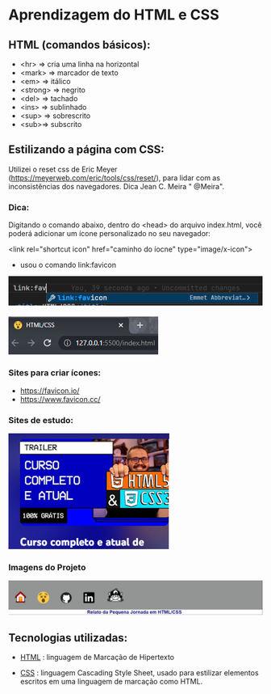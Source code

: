# Aprendizagem do HTML e CSS

## HTML (comandos básicos): 
- &lt;hr&gt; => cria uma linha na horizontal
- &lt;mark&gt; => marcador de texto
- &lt;em&gt; => itálico
- &lt;strong&gt; => negrito
- &lt;del&gt; => tachado
- &lt;ins&gt; =>  sublinhado
- &lt;sup&gt; =>  sobrescrito
- &lt;sub&gt;=> subscrito

## Estilizando a página com CSS:

Utilizei o reset css de Eric Meyer (https://meyerweb.com/eric/tools/css/reset/), para lidar com as inconsistências dos navegadores. Dica  Jean C. Meira " @Meira".


### Dica:
Digitando o comando abaixo, dentro do &lt;head&gt; do arquivo index.html,  você poderá adicionar um ícone personalizado no seu navegador:

&lt;link rel="shortcut icon" href="caminho do íocne" type="image/x-icon"&gt;

- usou o comando link:favicon

![IMAGE ALT TEXT HERE](/assets/img/favicon.png)

![IMAGE ALT TEXT HERE](/assets/img/logopagina.PNG)


### Sites para criar ícones:
- https://favicon.io/ 
- https://www.favicon.cc/

### Sites de estudo:
[![Whatch the video](/assets/img/curso.png)](https://www.youtube.com/playlist?list=PLHz_AreHm4dkZ9-atkcmcBaMZdmLHft8n)

### Imagens do Projeto
![IMAGE ALT TEXT HERE](/assets/img/relato.PNG)

## Tecnologias utilizadas:

- [HTML](https://developer.mozilla.org/pt-BR/docs/Web/HTML) : linguagem de Marcação de Hipertexto

- [CSS](https://developer.mozilla.org/pt-BR/docs/Web/CSS) : linguagem Cascading Style Sheet, usado para estilizar elementos escritos em uma linguagem de marcação como HTML.

